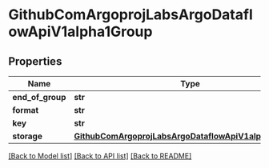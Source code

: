 # GithubComArgoprojLabsArgoDataflowApiV1alpha1Group

## Properties
Name | Type | Description | Notes
------------ | ------------- | ------------- | -------------
**end_of_group** | **str** |  | [optional] 
**format** | **str** |  | [optional] 
**key** | **str** |  | [optional] 
**storage** | [**GithubComArgoprojLabsArgoDataflowApiV1alpha1Storage**](GithubComArgoprojLabsArgoDataflowApiV1alpha1Storage.md) |  | [optional] 

[[Back to Model list]](../README.md#documentation-for-models) [[Back to API list]](../README.md#documentation-for-api-endpoints) [[Back to README]](../README.md)


